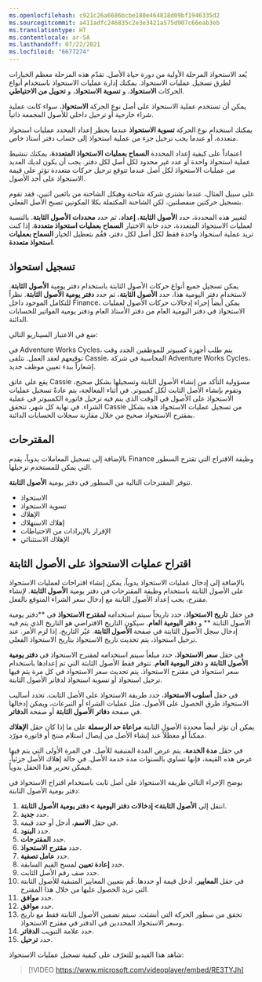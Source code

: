 ```yaml
---
ms.openlocfilehash: c921c26a6686bcbe180e464818d09bf1946335d2
ms.sourcegitcommit: a411adfc246835c2e3e3421a575d907c66eab3eb
ms.translationtype: HT
ms.contentlocale: ar-SA
ms.lasthandoff: 07/22/2021
ms.locfileid: "6677274"
---
```

يُعد الاستحواذ المرحلة الأولية من دورة حياة الأصل. تقدّم هذه المرحلة معظم الخيارات لطرق تسجيل عمليات الاستحواذ. يمكنك إدارة عمليات الاستحواذ باستخدام أنواع الحركات **الاستحواذ**، و **تسوية الاستحواذ**، و **تحويل من الاحتياطي**.

يمكن أن تستخدم عملية الاستحواذ على أصل نوع الحركة **الاستحواذ**، سواء كانت عملية شراء خارجية أو ترحيل داخلي للأصول المجمعة ذاتياً.

يمكنك استخدام نوع الحركة **تسوية الاستحواذ** عندما يحظر إعداد المحدد عمليات استحواذ متعددة، أو عندما يجب ترحيل جزء من عملية استحواذ إلى حساب دفتر أستاذ خاص.

اعتماداً على كيفية إعداد المحددة **السماح بعمليات الاستحواذ المتعددة**، يمكنك تنشيط عملية استحواذ واحدة أو عدد غير محدود لكل أصل لكل دفتر. يجب أن يكون لديك العديد من عمليات الاستحواذ لكل أصل عندما تتوقع ترحيل حركات متعددة تؤثر على قيمة الاستحواذ على أحد الأصول.

على سبيل المثال، عندما تشتري شركة شاحنة وهيكل الشاحنة من بائعين اثنين، فقد تقوم بتسجيل حركتين منفصلتين، لكن الشاحنة المكتملة بكلا المكونين تصبح الأصل الفعلي.

لتغيير هذه المحددة، حدد **الأصول الثابتة**، **إعداد**، ثم حدد **محددات الأصول الثابتة**. بالنسبة لعمليات الاستحواذ المتعددة، حدد خانة الاختيار **السماح بعمليات استحواذ متعددة**. إذا كنت تريد عملية استحواذ واحدة فقط لكل أصل لكل دفتر، فقُم بتعطيل الخيار **السماح بعمليات استحواذ متعددة**.

## <a name="record-an-acquisition"></a>تسجيل استحواذ

يمكن تسجيل جميع أنواع حركات الأصول الثابتة باستخدام دفتر يومية **الأصول الثابتة**. لاستخدام دفتر اليومية هذا، حدد **الأصول الثابتة**، ثم حدد **دفتر يومية الأصول الثابتة**. نظراً للتكامل الموجود داخل Finance، يمكن أيضاً إجراء إدخالات حركات الأصول لعمليات الاستحواذ في دفتر اليومية العام من دفتر الأستاذ العام ودفتر يومية الفواتير للحسابات الدائنة‏‎.

ضع في الاعتبار السيناريو التالي:

في Adventure Works Cycles، يتم طلب أجهزة كمبيوتر للموظفين الجدد وقت توقيعهم لعقد العمل. تتلقى Cassie، المحاسبة في شركة Adventure Works Cycles، إشعاراً ببدء تعيين موظف جديد.

يقع على عاتق Cassie مسؤولية التأكد من إنشاء الأصول الثابتة وتسجيلها بشكل صحيح، وتقوم بإنشاء الأصل الثابت لكل كمبيوتر. في أثناء المعالجة، يتم عادةً تسجيل عمليات الاستحواذ على الأصول في الوقت الذي يتم فيه ترحيل فاتورة الكمبيوتر في عملية الشراء. في نهاية كل شهر، تتحقق Cassie من تسجيل عمليات الاستحواذ هذه بشكل صحيح من خلال مقارنة سجلات الحسابات الدائنة‏‎ بمقترح الاستحواذ.

## <a name="proposals"></a>‏‏المقترحات

بالإضافة إلى تسجيل المعاملات يدوياً، يقدم Finance وظيفة الاقتراح التي تقترح السطور التي يمكن للمستخدم ترحيلها.

تتوفر المقترحات التالية من السطور في دفتر يومية **الأصول الثابتة**.

-   الاستحواذ
-   تسوية الاستحواذ
-   الإهلاك
-   إهلاك الاستهلاك
-   الإقرار بالإيرادات من الاحتياطات
-   الإهلاك الاستثنائي

## <a name="propose-fixed-asset-acquisitions"></a>اقتراح عمليات الاستحواذ على الأصول الثابتة

بالإضافة إلى إدخال عمليات الاستحواذ يدوياً، يمكن إنشاء اقتراحات لعمليات الاستحواذ على الأصول الثابتة باستخدام وظيفة المقترحات في دفتر يومية **الأصول الثابتة**. لإنشاء مقترح، يجب إعداد الأصول الثابتة مع إدخال سعر الشراء المتوقع بالفعل.

في حقل **تاريخ الاستحواذ**، حدد تاريخاً سيتم استخدامه **لمقترح الاستحواذ** في **دفتر يومية الأصول الثابتة ** و **دفتر اليومية العام**. سيكون التاريخ الافتراضي هو التاريخ الذي يتم فيه إدخال سجل الأصول الثابتة في صفحة **الأصول الثابتة**. غيّر التاريخ، إذا لزم الأمر. عند ترحيل استحواذ، يتم تحديث تاريخ الاستحواذ بتاريخ الاستحواذ الفعلي.

في حقل **سعر الاستحواذ**، حدد مبلغاً سيتم استخدامه لمقترح الاستحواذ في **دفتر يومية الأصول الثابتة** و **دفتر اليومية العام**. تتوفر فقط الأصول الثابتة التي تم إعدادها باستخدام سعر استحواذ في مقترح الاستحواذ. يتم تحديث سعر الاستحواذ في كل مرة يتم فيها ترحيل استحواذ أو تسوية استحواذ لدفاتر الأصول الثابتة.

في حقل **أسلوب الاستحواذ**، حدد طريقة الاستحواذ على الأصل الثابت. تحدد أساليب الاستحواذ طرق الحصول على الأصول، مثل عمليات الشراء أو التبرعات، ويمكن إدخالها في صفحة **دفاتر الأصول الثابتة** أو صفحة **الدفاتر**.

يمكن أن تؤثر أيضاً محددة الأصول الثابتة **مراعاة حد الرسملة** على ما إذا كان حقل **الإهلاك** ممكناً أو معطلاً عند إنشاء الأصل من إيصال استلام منتج أو فاتورة مورّد.

في حقل **مدة الخدمة**، يتم عرض المدة المتبقية للأصل. في المرة الأولى التي يتم فيها عرض هذه القيمة، فإنها تساوي بالسنوات مدة خدمة الأصل. في حالة إهلاك الأصل جزئياً، فيمكن تحرير هذا الحقل يدوياً.

يوضح الإجراء التالي طريقة الاستحواذ على أصل ثابت باستخدام اقتراح الاستحواذ في دفتر يومية الأصول الثابتة:

1.  انتقل إلى **الأصول الثابتة> إدخالات دفتر اليومية > دفتر يومية الأصول الثابتة**.
2.  حدد **جديد**.
3.  في حقل **الاسم**، أدخل أو حدد قيمة.
4.  حدد **البنود**.
5.  حدد **المقترحات**.
6.  حدد **مقترح** **الاستحواذ**.
7.  حدد **عامل تصفية**.
8.  حدد **إعادة تعيين** لمسح القيم السابقة.
9.  حدد صف رقم الأصل الثابت.
10. في حقل **المعايير**، أدخل قيمة أو حددها. قُم بتعيين المعايير المتبقية للأصول الثابتة التي تريد الحصول عليها من خلال هذا المقترح.
11. حدد **موافق**.
12. حدد **موافق**.
13. تحقق من سطور الحركة التي أنشئت. سيتم تضمين الأصول الثابتة فقط مع تاريخ وسعر الاستحواذ المحددين في الدفتر في مقترح الاستحواذ.
14. حدد علامة التبويب **الدفاتر**.
15. حدد **ترحيل**.

شاهد هذا الفيديو للتعرّف على كيفية تسجيل عمليات الاستحواذ:


 > [!VIDEO https://www.microsoft.com/videoplayer/embed/RE3TYJh]



